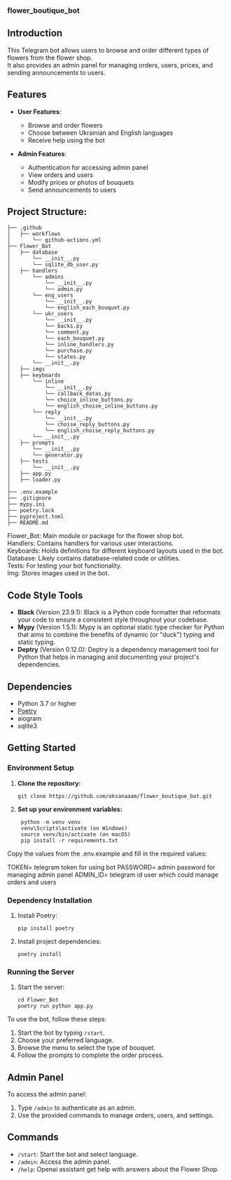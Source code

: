 ### flower_boutique_bot


## Introduction
This Telegram bot allows users to browse and order different types of flowers from the flower shop.   
It also provides an admin panel for managing orders, users, prices, and sending announcements to users.

## Features
- **User Features**:
  - Browse and order flowers
  - Choose between Ukrainian and English languages
  - Receive help using the bot

- **Admin Features**:
  - Authentication for accessing admin panel
  - View orders and users
  - Modify prices or photos of bouquets
  - Send announcements to users
  

## Project Structure:
```
├── .github
│   ├── workflows
│       └── github-actions.yml
├── Flower_Bot
│   ├── database
│       └── __init__.py
│       └── sqlite_db_user.py
│   ├── handlers
│       └── admins
│           └── __init__.py
│           └── admin.py
│       └── eng_users
│           └── __init__.py
│           └── english_each_bouquet.py
│       └── ukr_users
│           └── __init__.py
│           └── backs.py
│           └── comment.py
│           └── each_bouquet.py
│           └── inline_handlers.py
│           └── purchase.py
│           └── states.py
│       └── __init__.py
│   ├── imgs
│   ├── keyboards
│       └── inline
│           └── __init__.py
│           └── callback_datas.py
│           └── choice_inline_buttons.py
│           └── english_choise_inline_buttons.py
│       └── reply
│           └── __init__.py
│           └── choise_reply_buttons.py
│           └── english_choise_reply_buttons.py
│       └── __init__.py
│   ├── prompts
│       └── __init__.py
│       └── generator.py
│   ├── tests
│       └── __init__.py
│   ├── app.py
│   ├── loader.py
│ 
├── .env.example
├── .gitignore
├── mypy.ini
├── poetry.lock
├── pyproject.toml
├── README.md
```
Flower_Bot: Main module or package for the flower shop bot.  
Handlers: Contains handlers for various user interactions.  
Keyboards: Holds definitions for different keyboard layouts used in the bot.  
Database: Likely contains database-related code or utilities.  
Tests: For testing your bot functionality.  
Img: Stores images used in the bot.  

## Code Style Tools
- **Black** (Version 23.9.1): Black is a Python code formatter that reformats your code to ensure a consistent style throughout your codebase.
- **Mypy** (Version 1.5.1): Mypy is an optional static type checker for Python that aims to combine the benefits of dynamic (or "duck") typing and static typing.
- **Deptry** (Version 0.12.0): Deptry is a dependency management tool for Python that helps in managing and documenting your project's dependencies.


## Dependencies
- Python 3.7 or higher
- [Poetry](https://python-poetry.org/)
- aiogram
- sqlite3

## Getting Started

### Environment Setup

1. **Clone the repository:**
   ```
   git clone https://github.com/oksanaaam/flower_boutique_bot.git

2. **Set up your environment variables:** 
   ``` 
    python -m venv venv
    venv\Scripts\activate (on Windows)
    source venv/bin/activate (on macOS)
    pip install -r requirements.txt
   
Copy the values from the .env.example and fill in the required values:  

TOKEN= telegram token for using bot
PASSWORD= admin password for managing admin panel
ADMIN_ID= telegram id user which could manage orders and users

### Dependency Installation

1. Install Poetry:
   ```
   pip install poetry
   
2. Install project dependencies:
   ```
   poetry install

### Running the Server
1. Start the server:
   ```
   cd Flower_Bot
   poetry run python app.py

To use the bot, follow these steps:  
1. Start the bot by typing `/start`.
2. Choose your preferred language.
3. Browse the menu to select the type of bouquet.
4. Follow the prompts to complete the order process.

## Admin Panel
To access the admin panel:  
1. Type `/admin` to authenticate as an admin.
2. Use the provided commands to manage orders, users, and settings.

## Commands
- `/start`: Start the bot and select language.
- `/admin`: Access the admin panel.
- `/help`: Openai assistant get help with answers about the Flower Shop.
